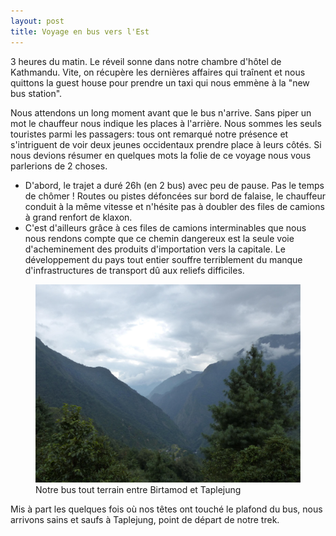 ```yaml
---
layout: post
title: Voyage en bus vers l'Est
---
```


3 heures du matin. Le réveil sonne dans notre chambre d'hôtel de Kathmandu. Vite, on récupère les dernières affaires qui traînent et nous quittons la guest house pour prendre un taxi qui nous emmène à la "new bus station". 

Nous attendons un long moment avant que le bus n'arrive. Sans piper un mot le chauffeur nous indique les places à l'arrière. Nous sommes les seuls touristes parmi les passagers: tous ont remarqué notre présence et s'intriguent de voir deux jeunes occidentaux prendre place à leurs côtés. Si nous devions résumer en quelques mots la folie de ce voyage nous vous parlerions de 2
choses. 

- D'abord, le trajet a duré 26h (en 2 bus) avec peu de pause. Pas le temps de chômer ! Routes ou pistes défoncées sur bord de falaise, le chauffeur conduit à la même vitesse et n'hésite pas à doubler des files de camions à grand renfort de klaxon.
- C'est d'ailleurs grâce à ces files de camions interminables que nous nous rendons compte que ce chemin dangereux est la seule voie d'acheminement des produits d'importation vers la capitale. Le développement du pays tout entier souffre terriblement du manque d'infrastructures de transport dû aux reliefs difficiles.  

<figure>
   <img src="/media/img/3/bus.jpeg" />
   <figcaption>Notre bus tout terrain entre Birtamod et Taplejung</figcaption>
</figure>

Mis à part les quelques fois où nos têtes ont touché le plafond du bus, nous arrivons sains et saufs à Taplejung, point de départ de notre trek. 
